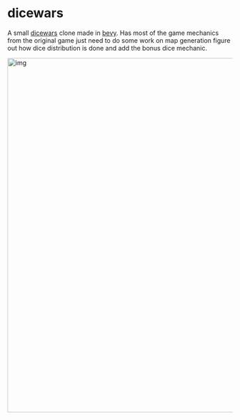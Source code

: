 # dicewars

A small [dicewars](https://www.gamedesign.jp/games/dicewars/) clone made in [bevy](https://github.com/bevyengine/bevy). Has most of the game mechanics from the original game just need to do some work on map generation figure out how dice distribution is done and add the bonus dice mechanic.

<img width="795" alt="img" src="https://user-images.githubusercontent.com/66388895/195442041-4d19adae-6411-4471-a2ca-c1a923f0cf67.png">
